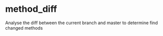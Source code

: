 # method_diff
Analyse the diff between the current branch and master to determine find changed methods
